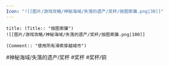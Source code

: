 ```yaml
---
Icon: "![[图片/游戏攻略/神秘海域/失落的遗产/奖杯/按图索骥.png|30]]"
---
```

```ad-common-bronze-trophy
title: (Title:: "按图索骥")
![[图片/游戏攻略/神秘海域/失落的遗产/奖杯/按图索骥.png|100]]

(Comment:: "使用所有滑索穿越城市")
```

#神秘海域/失落的遗产/奖杯 #奖杯 #奖杯/铜
